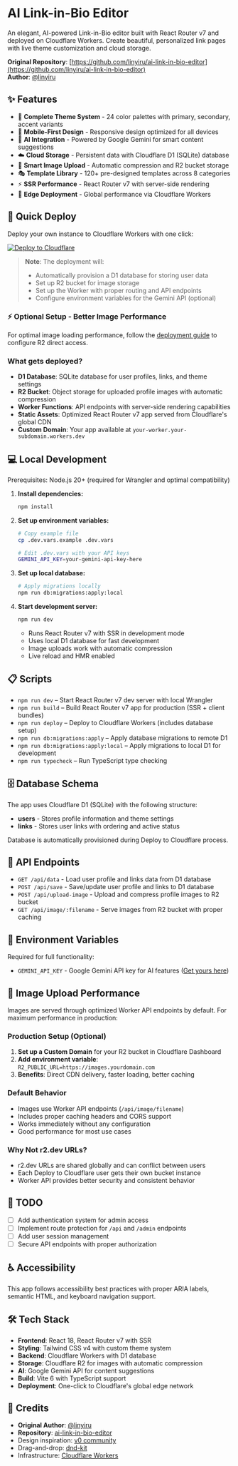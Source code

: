 # AI Link-in-Bio Editor

An elegant, AI-powered Link-in-Bio editor built with React Router v7 and deployed on Cloudflare Workers. Create beautiful, personalized link pages with live theme customization and cloud storage.

**Original Repository**: [https://github.com/linyiru/ai-link-in-bio-editor](https://github.com/linyiru/ai-link-in-bio-editor)  
**Author**: [@linyiru](https://github.com/linyiru)

## ✨ Features

- 🎨 **Complete Theme System** - 24 color palettes with primary, secondary, accent variants
- 📱 **Mobile-First Design** - Responsive design optimized for all devices
- 🤖 **AI Integration** - Powered by Google Gemini for smart content suggestions
- ☁️ **Cloud Storage** - Persistent data with Cloudflare D1 (SQLite) database
- 📸 **Smart Image Upload** - Automatic compression and R2 bucket storage
- 🎭 **Template Library** - 120+ pre-designed templates across 8 categories
- ⚡ **SSR Performance** - React Router v7 with server-side rendering
- 🚀 **Edge Deployment** - Global performance via Cloudflare Workers

## 🚀 Quick Deploy

Deploy your own instance to Cloudflare Workers with one click:

[![Deploy to Cloudflare](https://deploy.workers.cloudflare.com/button)](https://deploy.workers.cloudflare.com/?url=https://github.com/linyiru/ai-link-in-bio-editor)

> **Note**: The deployment will:
>
> - Automatically provision a D1 database for storing user data  
> - Set up R2 bucket for image storage
> - Set up the Worker with proper routing and API endpoints
> - Configure environment variables for the Gemini API (optional)

### ⚡ Optional Setup - Better Image Performance

For optimal image loading performance, follow the [deployment guide](./DEPLOY.md) to configure R2 direct access.

### What gets deployed?

- **D1 Database**: SQLite database for user profiles, links, and theme settings
- **R2 Bucket**: Object storage for uploaded profile images with automatic compression
- **Worker Functions**: API endpoints with server-side rendering capabilities
- **Static Assets**: Optimized React Router v7 app served from Cloudflare's global CDN
- **Custom Domain**: Your app available at `your-worker.your-subdomain.workers.dev`

## 💻 Local Development

Prerequisites: Node.js 20+ (required for Wrangler and optimal compatibility)

1. **Install dependencies:**

   ```bash
   npm install
   ```

2. **Set up environment variables:**

   ```bash
   # Copy example file
   cp .dev.vars.example .dev.vars
   
   # Edit .dev.vars with your API keys
   GEMINI_API_KEY=your-gemini-api-key-here
   ```

3. **Set up local database:**

   ```bash
   # Apply migrations locally
   npm run db:migrations:apply:local
   ```

4. **Start development server:**

   ```bash
   npm run dev
   ```

   - Runs React Router v7 with SSR in development mode
   - Uses local D1 database for fast development
   - Image uploads work with automatic compression
   - Live reload and HMR enabled

## 📋 Scripts

- `npm run dev` – Start React Router v7 dev server with local Wrangler
- `npm run build` – Build React Router v7 app for production (SSR + client bundles)
- `npm run deploy` – Deploy to Cloudflare Workers (includes database setup)
- `npm run db:migrations:apply` – Apply database migrations to remote D1
- `npm run db:migrations:apply:local` – Apply migrations to local D1 for development
- `npm run typecheck` – Run TypeScript type checking

## 🗄️ Database Schema

The app uses Cloudflare D1 (SQLite) with the following structure:

- **users** - Stores profile information and theme settings
- **links** - Stores user links with ordering and active status

Database is automatically provisioned during Deploy to Cloudflare process.

## 🎯 API Endpoints

- `GET /api/data` - Load user profile and links data from D1 database
- `POST /api/save` - Save/update user profile and links to D1 database  
- `POST /api/upload-image` - Upload and compress profile images to R2 bucket
- `GET /api/image/:filename` - Serve images from R2 bucket with proper caching

## 🔧 Environment Variables

Required for full functionality:

- `GEMINI_API_KEY` - Google Gemini API key for AI features ([Get yours here](https://aistudio.google.com/app/apikey))

## 📸 Image Upload Performance

Images are served through optimized Worker API endpoints by default. For maximum performance in production:

### Production Setup (Optional)

1. **Set up a Custom Domain** for your R2 bucket in Cloudflare Dashboard
2. **Add environment variable**: `R2_PUBLIC_URL=https://images.yourdomain.com`
3. **Benefits**: Direct CDN delivery, faster loading, better caching

### Default Behavior

- Images use Worker API endpoints (`/api/image/filename`)
- Includes proper caching headers and CORS support
- Works immediately without any configuration
- Good performance for most use cases

### Why Not r2.dev URLs?

- r2.dev URLs are shared globally and can conflict between users
- Each Deploy to Cloudflare user gets their own bucket instance
- Worker API provides better security and consistent behavior

## 📝 TODO

- [ ] Add authentication system for admin access
- [ ] Implement route protection for `/api` and `/admin` endpoints
- [ ] Add user session management
- [ ] Secure API endpoints with proper authorization

## ♿ Accessibility

This app follows accessibility best practices with proper ARIA labels, semantic HTML, and keyboard navigation support.

## 🛠️ Tech Stack

- **Frontend**: React 18, React Router v7 with SSR
- **Styling**: Tailwind CSS v4 with custom theme system
- **Backend**: Cloudflare Workers with D1 database
- **Storage**: Cloudflare R2 for images with automatic compression
- **AI**: Google Gemini API for content suggestions
- **Build**: Vite 6 with TypeScript support
- **Deployment**: One-click to Cloudflare's global edge network

## 📄 Credits

- **Original Author**: [@linyiru](https://github.com/linyiru)
- **Repository**: [ai-link-in-bio-editor](https://github.com/linyiru/ai-link-in-bio-editor)
- Design inspiration: [v0 community](https://v0.app/community/v0-me-Zz6mBLdU9bC)
- Drag-and-drop: [dnd-kit](https://github.com/clauderic/dnd-kit)
- Infrastructure: [Cloudflare Workers](https://workers.cloudflare.com/)
